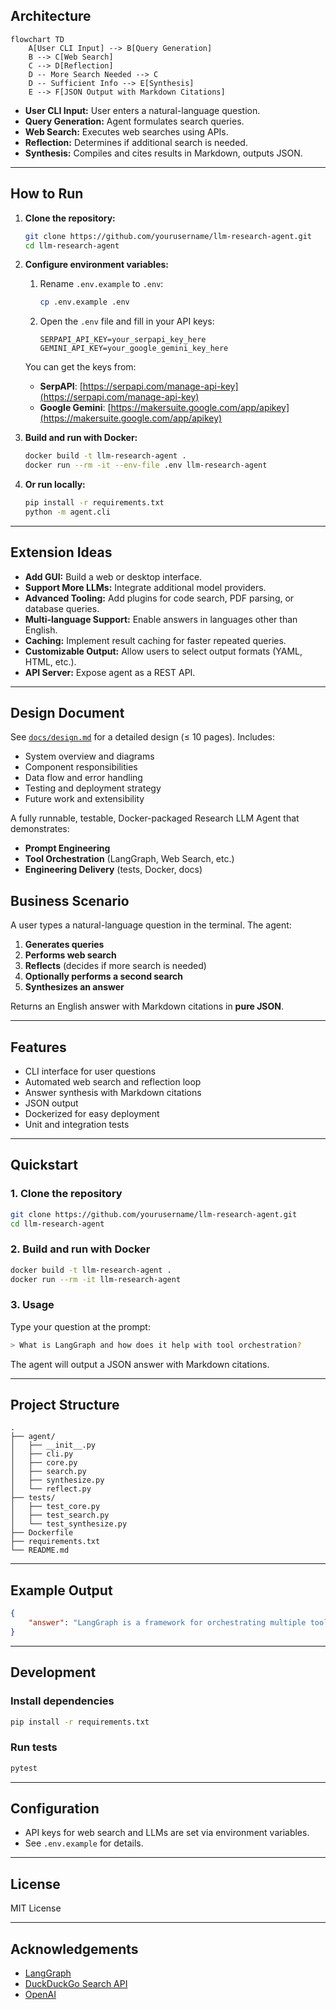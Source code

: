 ## Architecture

```mermaid
flowchart TD
    A[User CLI Input] --> B[Query Generation]
    B --> C[Web Search]
    C --> D[Reflection]
    D -- More Search Needed --> C
    D -- Sufficient Info --> E[Synthesis]
    E --> F[JSON Output with Markdown Citations]
```

* **User CLI Input:** User enters a natural-language question.
* **Query Generation:** Agent formulates search queries.
* **Web Search:** Executes web searches using APIs.
* **Reflection:** Determines if additional search is needed.
* **Synthesis:** Compiles and cites results in Markdown, outputs JSON.

---

## How to Run

1. **Clone the repository:**

   ```bash
   git clone https://github.com/yourusername/llm-research-agent.git
   cd llm-research-agent
   ```

2. **Configure environment variables:**

   1. Rename `.env.example` to `.env`:

      ```bash
      cp .env.example .env
      ```

   2. Open the `.env` file and fill in your API keys:

      ```
      SERPAPI_API_KEY=your_serpapi_key_here
      GEMINI_API_KEY=your_google_gemini_key_here
      ```

   You can get the keys from:

   * **SerpAPI**: [https://serpapi.com/manage-api-key](https://serpapi.com/manage-api-key)
   * **Google Gemini**: [https://makersuite.google.com/app/apikey](https://makersuite.google.com/app/apikey)

3. **Build and run with Docker:**

   ```bash
   docker build -t llm-research-agent .
   docker run --rm -it --env-file .env llm-research-agent
   ```

4. **Or run locally:**

   ```bash
   pip install -r requirements.txt
   python -m agent.cli
   ```

---

## Extension Ideas

* **Add GUI:** Build a web or desktop interface.
* **Support More LLMs:** Integrate additional model providers.
* **Advanced Tooling:** Add plugins for code search, PDF parsing, or database queries.
* **Multi-language Support:** Enable answers in languages other than English.
* **Caching:** Implement result caching for faster repeated queries.
* **Customizable Output:** Allow users to select output formats (YAML, HTML, etc.).
* **API Server:** Expose agent as a REST API.

---

## Design Document

See [`docs/design.md`](docs/design.md) for a detailed design (≤ 10 pages). Includes:

* System overview and diagrams
* Component responsibilities
* Data flow and error handling
* Testing and deployment strategy
* Future work and extensibility

A fully runnable, testable, Docker-packaged Research LLM Agent that demonstrates:

* **Prompt Engineering**
* **Tool Orchestration** (LangGraph, Web Search, etc.)
* **Engineering Delivery** (tests, Docker, docs)

## Business Scenario

A user types a natural-language question in the terminal. The agent:

1. **Generates queries**
2. **Performs web search**
3. **Reflects** (decides if more search is needed)
4. **Optionally performs a second search**
5. **Synthesizes an answer**

Returns an English answer with Markdown citations in **pure JSON**.

---

## Features

* CLI interface for user questions
* Automated web search and reflection loop
* Answer synthesis with Markdown citations
* JSON output
* Dockerized for easy deployment
* Unit and integration tests

---

## Quickstart

### 1. Clone the repository

```bash
git clone https://github.com/yourusername/llm-research-agent.git
cd llm-research-agent
```

### 2. Build and run with Docker

```bash
docker build -t llm-research-agent .
docker run --rm -it llm-research-agent
```

### 3. Usage

Type your question at the prompt:

```bash
> What is LangGraph and how does it help with tool orchestration?
```

The agent will output a JSON answer with Markdown citations.

---

## Project Structure

```
.
├── agent/
│   ├── __init__.py
│   ├── cli.py
│   ├── core.py
│   ├── search.py
│   ├── synthesize.py
│   └── reflect.py
├── tests/
│   ├── test_core.py
│   ├── test_search.py
│   └── test_synthesize.py
├── Dockerfile
├── requirements.txt
└── README.md
```

---

## Example Output

```json
{
    "answer": "LangGraph is a framework for orchestrating multiple tools and language models in a graph-based workflow [^1]. It enables complex reasoning and tool use in LLM applications.\n\n[^1]: [LangGraph Documentation](https://langchain-ai.github.io/langgraph/)"
}
```

---

## Development

### Install dependencies

```bash
pip install -r requirements.txt
```

### Run tests

```bash
pytest
```

---

## Configuration

* API keys for web search and LLMs are set via environment variables.
* See `.env.example` for details.

---

## License

MIT License

---

## Acknowledgements

* [LangGraph](https://langchain-ai.github.io/langgraph/)
* [DuckDuckGo Search API](https://duckduckgo.com/api)
* [OpenAI](https://openai.com/)
